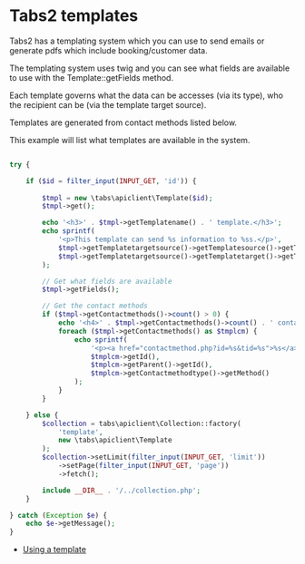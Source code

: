 # Tabs2 templates
Tabs2 has a templating system which you can use to send emails or generate pdfs which include booking/customer data. 

The templating system uses twig and you can see what fields are available to use with the Template::getFields method.

Each template governs what the data can be accesses (via its type), who the recipient can be (via the template target source).

Templates are generated from contact methods listed below.

This example will list what templates are available in the system.

```php

try {

    if ($id = filter_input(INPUT_GET, 'id')) {
        
        $tmpl = new \tabs\apiclient\Template($id);
        $tmpl->get();

        echo '<h3>' . $tmpl->getTemplatename() . ' template.</h3>';
        echo sprintf(
            '<p>This template can send %s information to %ss.</p>',
            $tmpl->getTemplatetargetsource()->getTemplatesource()->getTemplatesource(),
            $tmpl->getTemplatetargetsource()->getTemplatetarget()->getTemplatetarget()
        );

        // Get what fields are available
        $tmpl->getFields();

        // Get the contact methods
        if ($tmpl->getContactmethods()->count() > 0) {
            echo '<h4>' . $tmpl->getContactmethods()->count() . ' contact methods found.</h4>';
            foreach ($tmpl->getContactmethods() as $tmplcm) {
                echo sprintf(
                    '<p><a href="contactmethod.php?id=%s&tid=%s">%s</a></p>',
                    $tmplcm->getId(),
                    $tmplcm->getParent()->getId(),
                    $tmplcm->getContactmethodtype()->getMethod()
                );
            }
        }

    } else {
        $collection = tabs\apiclient\Collection::factory(
            'template',
            new \tabs\apiclient\Template
        );
        $collection->setLimit(filter_input(INPUT_GET, 'limit'))
            ->setPage(filter_input(INPUT_GET, 'page'))
            ->fetch();

        include __DIR__ . '/../collection.php';
    }

} catch (Exception $e) {
    echo $e->getMessage();
}


```

* [Using a template](contactmethod.html)